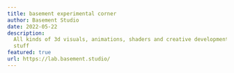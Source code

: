 ```yaml
---
title: basement experimental corner
author: Basement Studio
date: 2022-05-22
description:
  All kinds of 3d visuals, animations, shaders and creative development related
  stuff
featured: true
url: https://lab.basement.studio/
---
```

